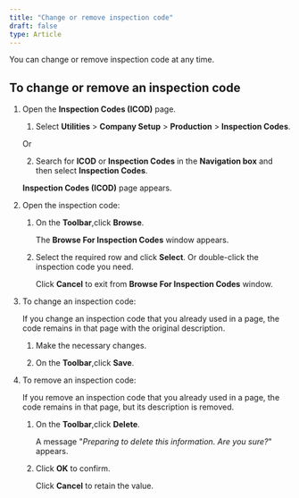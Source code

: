```yaml
---
title: "Change or remove inspection code"
draft: false
type: Article
---
```


You can change or remove inspection code at any time.

## To change or remove an **inspection** code

1. Open the **Inspection Codes (ICOD)** page.

    1. Select **Utilities** > **Company Setup** > **Production** > **Inspection Codes**.

    Or

    2. Search for **ICOD** or **Inspection Codes** in the **Navigation box** and then select **Inspection Codes**.

    **Inspection Codes (ICOD)** page appears.

2. Open the inspection code:

    1. On the **Toolbar**,click **Browse**.

        The **Browse For Inspection Codes** window appears.

    2. Select the required row and click **Select**. Or double-click the inspection code you need.

        Click **Cancel** to exit from **Browse For Inspection Codes** window.

3. To change an inspection code:

    If you change an inspection code that you already used in a page, the code remains in that page with the original description.

    1. Make the necessary changes.

    2. On the **Toolbar**,click **Save**.

4. To remove an inspection code:

    If you remove an inspection code that you already used in a page, the code remains in that page, but its description is removed.

    1. On the **Toolbar**,click **Delete**.

        A message "*Preparing to delete this information. Are you sure?*" appears.

    2. Click **OK** to confirm.

        Click **Cancel** to retain the value.

​